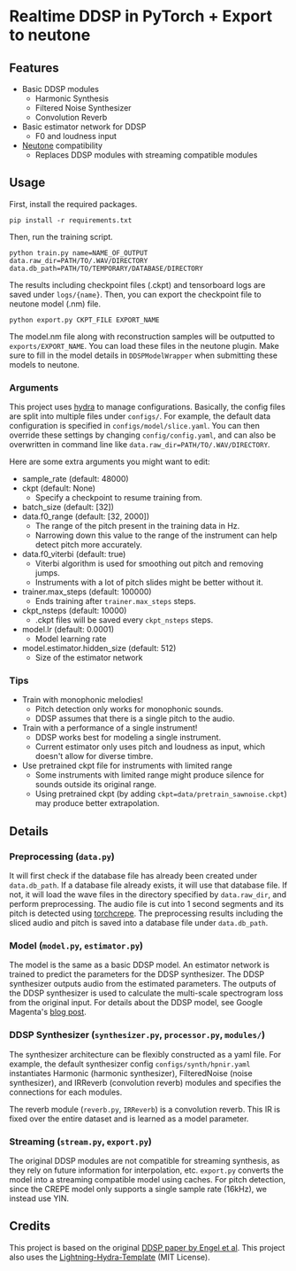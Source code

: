# Realtime DDSP in PyTorch + Export to neutone

## Features

- Basic DDSP modules
    - Harmonic Synthesis
    - Filtered Noise Synthesizer
    - Convolution Reverb
- Basic estimator network for DDSP
    - F0 and loudness input
- [Neutone](https://github.com/QosmoInc/neutone_sdk) compatibility
    - Replaces DDSP modules with streaming compatible modules

## Usage

First, install the required packages.
```
pip install -r requirements.txt
```

Then, run the training script.
```
python train.py name=NAME_OF_OUTPUT data.raw_dir=PATH/TO/.WAV/DIRECTORY data.db_path=PATH/TO/TEMPORARY/DATABASE/DIRECTORY
```

The results including checkpoint files (.ckpt) and tensorboard logs are saved under `logs/{name}`.
Then, you can export the checkpoint file to neutone model (.nm) file.

```
python export.py CKPT_FILE EXPORT_NAME
```
The model.nm file along with reconstruction samples will be outputted to `exports/EXPORT_NAME`. You can load these files in the neutone plugin. Make sure to fill in the model details in `DDSPModelWrapper` when submitting these models to neutone.

### Arguments

This project uses [hydra](https://hydra.cc/) to manage configurations. Basically, the config files are split into multiple files under `configs/`. For example, the default data configuration is specified in `configs/model/slice.yaml`. You can then override these settings by changing `config/config.yaml`, and can also be overwritten in command line like `data.raw_dir=PATH/TO/.WAV/DIRECTORY`.

Here are some extra arguments you might want to edit:
- sample_rate (default: 48000)
- ckpt (default: None)
    - Specify a checkpoint to resume training from.
- batch_size (default: [32])
- data.f0_range (default: [32, 2000])
    - The range of the pitch present in the training data in Hz.
    - Narrowing down this value to the range of the instrument can help detect pitch more accurately.
- data.f0_viterbi (default: true)
    - Viterbi algorithm is used for smoothing out pitch and removing jumps.
    - Instruments with a lot of pitch slides might be better without it.
- trainer.max_steps (default: 100000)
    - Ends training after `trainer.max_steps` steps.
- ckpt_nsteps (default: 10000)
    - .ckpt files will be saved every `ckpt_nsteps` steps.
- model.lr (default: 0.0001)
    - Model learning rate
- model.estimator.hidden_size (default: 512)
    - Size of the estimator network

### Tips

- Train with monophonic melodies!
    - Pitch detection only works for monophonic sounds.
    - DDSP assumes that there is a single pitch to the audio.
- Train with a performance of a single instrument!
    - DDSP works best for modeling a single instrument.
    - Current estimator only uses pitch and loudness as input, which doesn't allow for diverse timbre.
- Use pretrained ckpt file for instruments with limited range
    - Some instruments with limited range might produce silence for sounds outside its original range.
    - Using pretrained ckpt (by adding `ckpt=data/pretrain_sawnoise.ckpt`) may produce better extrapolation.

## Details

### Preprocessing (`data.py`)

It will first check if the database file has already been created under `data.db_path`. If a database file already exists, it will use that database file. If not, it will load the wave files in the directory specified by `data.raw_dir`, and perform preprocessing. The audio file is cut into 1 second segments and its pitch is detected using [torchcrepe](https://github.com/maxrmorrison/torchcrepe). The preprocessing results including the sliced audio and pitch is saved into a database file under `data.db_path`.

### Model (`model.py`, `estimator.py`)

The model is the same as a basic DDSP model. An estimator network is trained to predict the parameters for the DDSP synthesizer. The DDSP synthesizer outputs audio from the estimated parameters. The outputs of the DDSP synthesizer is used to calculate the multi-scale spectrogram loss from the original input. For details about the DDSP model, see Google Magenta's [blog post](https://magenta.tensorflow.org/ddsp).

### DDSP Synthesizer (`synthesizer.py`, `processor.py`, `modules/`)

The synthesizer architecture can be flexibly constructed as a yaml file. For example, the default synthesizer config `configs/synth/hpnir.yaml` instantiates Harmonic (harmonic synthesizer), FilteredNoise (noise synthesizer), and IRReverb (convolution reverb) modules and specifies the connections for each modules.

The reverb module (`reverb.py`, `IRReverb`) is a convolution reverb. This IR is fixed over the entire dataset and is learned as a model parameter. 

### Streaming (`stream.py`, `export.py`)

The original DDSP modules are not compatible for streaming synthesis, as they rely on future information for interpolation, etc. `export.py` converts the model into a streaming compatible model using caches. For pitch detection, since the CREPE model only supports a single sample rate (16kHz), we instead use YIN.

## Credits

This project is based on the original [DDSP paper by Engel et al](https://magenta.tensorflow.org/ddsp).
This project also uses the [Lightning-Hydra-Template](https://github.com/ashleve/lightning-hydra-template) (MIT License).
